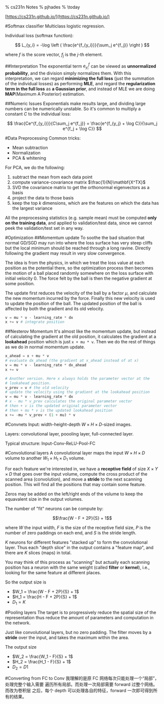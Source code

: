 % cs231n Notes
% pjhades
% \today

[https://cs231n.github.io/](https://cs231n.github.io/)

#Softmax classifier
Multiclass logistic regression.

Individual loss (softmax function):

$$
L_{y_i} = -\log \left ( \frac{e^{f_{y_i}}}{\sum_j e^{f_j}} \right )
$$

where $f$ is the score vector, $f_j$ is the $j$-th element.

##Interpretation
The exponential term $e^f_{y_i}$ can be viewed as **unnormalized probability**,
and the division simply normalizes them. With this interpretation, we can regard
**minimizing the full loss** (just the summation of the individual losses) as performing
**MLE**, and regard the **regularization term in the full loss** as **a Gaussian prior**,
and instead of MLE we are doing **MAP**(Maximum A Posterior) estimation.

##Numeric Issues
Exponentials make results large, and dividing large numbers
can be numerically unstable. So it's common to multiply a constant $C$
to the individual loss:

$$
\frac{Ce^{f_{y_i}}}{C\sum_j e^{f_j}} = \frac{e^{f_{y_j} + \log C}}{\sum_j e^{f_j + \log C}}
$$


#Data Preprocessing
Common tricks:

* Mean subtraction
* Normalization
* PCA & whitening

For PCA, we do the following:

1. subtract the mean from each data point
2. compute variance-covariance matrix $\frac{1}{N}\mathbf{X^TX}$
3. SVD the covariance matrix to get the orthonormal eigenvectors as a basis
4. project the data to those basis
5. keep the top $k$ dimensions, which are the features on which the data has
the largest variance

All the preprocessing statistics (e.g. sample mean) must be computed
**only on the training data**, and applied to validation/test data,
since we cannot peek the validation/test set in any way.



#Optimization
##Momemtum update
To soothe the bad situation that normal GD/SGD may run into
where the loss surface has very steep cliffs but the local minimum
should be reached through a long ravine. Directly following the gradient
may result in very slow convergence.

The idea is from the physics, in which we treat the loss value at each position
as the potential there, so the optimization process then becomes the motion of
a ball placed randomly somewhere on the loss surface with initial velocity 0.
The force felt by the ball is then the negative gradient at some position.

The update first reduces the velocity of the ball by a factor $\mu$, and
calculate the new momentum incurred by the force. Finally this new velocity
is used to update the position of the ball. The updated position of the ball
is affected by both the gradient and its old velocity.

```python
v = mu * v - learning_rate * dx
x += v # integrate position
```

##Nesterov Momentum
It's almost like the momemtum update, but instead of calculating the gradient
at the old position, it calculates the gradient at a **lookahead** position
which is just `x + mu * v`. Then we do the rest of things as we do in normal
momemtum update.

```python
x_ahead = x + mu * v
# evaluate dx_ahead (the gradient at x_ahead instead of at x)
v = mu * v - learning_rate * dx_ahead
x += v

# Another version. Here x always holds the parameter vector at the
# lookahead position.
v_prev = v # the old velocity
# update the velocity using the gradient at the lookahead position
v = mu * v - learning_rate * dx
# x - mu * v_prev calculates the original parameter vector
# then + v is the updated original parameter vector
# then + mu * v is the updated lookahead position
x += -mu * v_prev + (1 + mu) * v
```

#Convnets
Input: width-height-depth $W \times H \times D$-sized images.

Layers: convolutional layer, poooling layer, full-connected layer.

Typical structure: Input-Conv-ReLU-Pool-FC

#Convolutional layers
A convolutional layer maps the input $W \times H \times D$ volume
to another $W_1 \times H_1 \times D_1$ volume.

For each feature we're interested in, we have a **receptive field**
of size $X \times Y \times D$ that goes over the input volume,
compute the cross product of the scanned area (convolution), and
move a **stride** to the next scanning position. This will find all
the positions that may contain some feature.

Zeros may be added on the left/right ends of the volume to keep the
equavalent size in the output volumes.

The number of "fit" neurons can be compute by:

$$\frac{W - F + 2P}{S} + 1$$

where $W$ the input width, $F$ is the size of the receptive field size,
$P$ is the number of zero paddings on each end, and $S$ is the stride length.

$K$ neurons for different features "stacked up" to form the convolutional layer.
Thus each "depth slice" in the output contains a "feature map", and
there are $K$ slices (maps) in total.

You may think of this process as "scanning" but actually each scanning
position has a neuron with the same weight (called **filter** or **kernel**),
i.e., looking for the same feature at different places.

So the output size is

* $W_1 = \frac{W - F + 2P}{S} + 1$
* $H_1 = \frac{H - F + 2P}{S} + 1$
* $D_1 = K$


#Pooling layers
The target is to progressively reduce the spatial size of the
representation thus reduce the amount of parameters and computation
in the network.

Just like convolutional layers, but no zero padding.
The filter moves by a **stride** over the input,
and takes the maximum within the area.

The output size

* $W_2 = \frac{W_1 - F}{S} + 1$
* $H_2 = \frac{H_1 - F}{S} + 1$
* $D_2 = D1$


#Converting from FC to Conv
我理解的是原 FC 网络每次只能处理一个“局部”，处理完整个输入需要
遍历所有局部。而处理一次局部需要 forward 过整个网络。而改为卷积层
之后，每个 depth 可以处理各自的特征，forward 一次即可得到所有的结果。

